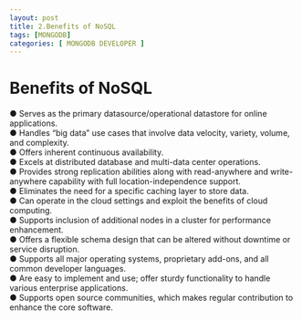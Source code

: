 ```yaml
---
layout: post
title: 2.Benefits of NoSQL
tags: [MONGODB]
categories: [ MONGODB DEVELOPER ]
---
```

# Benefits of NoSQL

● Serves as the primary datasource/operational datastore for online applications.<br>
● Handles “big data” use cases that involve data velocity, variety, volume, and complexity.<br>
● Offers inherent continuous availability.<br>
● Excels at distributed database and multi-data center operations.<br>
● Provides strong replication abilities along with read-anywhere and write-anywhere capability with full location-independence support.<br>
● Eliminates the need for a specific caching layer to store data.<br>
● Can operate in the cloud settings and exploit the benefits of cloud computing.<br>
● Supports inclusion of additional nodes in a cluster for performance enhancement.<br>
● Offers a flexible schema design that can be altered without downtime or service disruption.<br>
● Supports all major operating systems, proprietary add-ons, and all common developer languages.<br>
● Are easy to implement and use; offer sturdy functionality to handle various enterprise applications.<br>
● Supports open source communities, which makes regular contribution to enhance the core software.<br>
             
